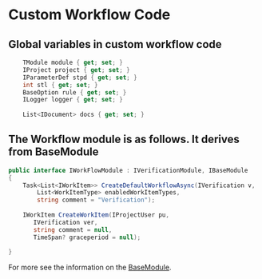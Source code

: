 # Custom Workflow Code

## Global variables in custom workflow code

```csharp
    TModule module { get; set; }
    IProject project { get; set; }
    IParameterDef stpd { get; set; }
    int stl { get; set; }
    BaseOption rule { get; set; }
    ILogger logger { get; set; }
    
    List<IDocument> docs { get; set; }
```

## The Workflow module is as follows. It derives from BaseModule

```csharp
public interface IWorkFlowModule : IVerificationModule, IBaseModule
{
    Task<List<IWorkItem>> CreateDefaultWorkflowAsync(IVerification v,
        List<WorkItemType> enabledWorkItemTypes,
        string comment = "Verification");
 
    IWorkItem CreateWorkItem(IProjectUser pu,
       IVerification ver,
       string comment = null,
       TimeSpan? graceperiod = null);
 
}
```

For more see the information on the [BaseModule](broken-reference).
